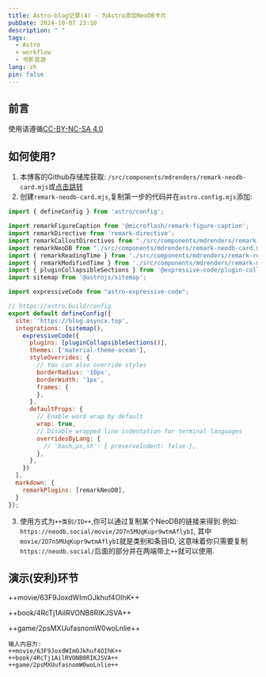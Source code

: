 ```yaml
---
title: Astro-blog记录(4) - 为Astro添加NeoDB卡片
pubDate: 2024-10-07 23:10
description: " "
tags:
  - Astro
  - workflow
  - 书影音游
lang: zh
pin: false
---
```

## 前言
使用请遵循[CC-BY-NC-SA 4.0](https://creativecommons.org/licenses/by-nc-sa/4.0/)

## 如何使用?
1. 本博客的Github存储库获取: `/src/components/mdrenders/remark-neodb-card.mjs`或[点击跳转](https://github.com/A5yncX/DG/blob/main/src/components/mdrenders/remark-neodb-card.mjs)
2. 创建`remark-neodb-card.mjs`,复制第一步的代码并在`astro.config.mjs`添加:
```js title="astro.config.mjs" ins{6,39} collapse={1-37,40-41}
import { defineConfig } from 'astro/config';

import remarkFigureCaption from '@microflash/remark-figure-caption';
import remarkDirective from 'remark-directive';
import remarkCalloutDirectives from "./src/components/mdrenders/remark-callout-directives-customized.mjs"
import remarkNeoDB from "./src/components/mdrenders/remark-neodb-card.mjs"
import { remarkReadingTime } from './src/components/mdrenders/remark-reading-time.mjs';
import { remarkModifiedTime } from './src/components/mdrenders/remark-modified-time.mjs';
import { pluginCollapsibleSections } from '@expressive-code/plugin-collapsible-sections'
import sitemap from '@astrojs/sitemap';

import expressiveCode from "astro-expressive-code";

// https://astro.build/config
export default defineConfig({
  site: 'https://blog.asyncx.top',
  integrations: [sitemap(), 
    expressiveCode({
      plugins: [pluginCollapsibleSections()],
      themes: ['material-theme-ocean'],
      styleOverrides: {
        // You can also override styles
        borderRadius: '10px',
        borderWidth: '1px',
        frames: {
        },
      },
      defaultProps: {
        // Enable word wrap by default
        wrap: true,
        // Disable wrapped line indentation for terminal languages
        overridesByLang: {
          // 'bash,ps,sh': { preserveIndent: false },
        },
      },
    })
  ],
  markdown: {
    remarkPlugins: [remarkNeoDB],
  }
});
```

3. 使用方式为`++类别/ID++`,你可以通过复制某个NeoDB的链接来得到.例如: `https://neodb.social/movie/2O7n5MUqKupr9wtmAflybI`, 其中`movie/2O7n5MUqKupr9wtmAflybI`就是类别和条目ID, 这意味着你只需要复制`https://neodb.social/`后面的部分并在两端带上`++`就可以使用.

## 演示(安利)环节

++movie/63F9JoxdWImOJkhuf4OIhK++

++book/4RcTj1AilRVONB8RIKJSVA++

++game/2psMXUufasnomW0woLnlie++


```
输入内容为:
++movie/63F9JoxdWImOJkhuf4OIhK++
++book/4RcTj1AilRVONB8RIKJSVA++
++game/2psMXUufasnomW0woLnlie++
```